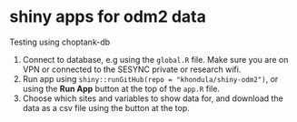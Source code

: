# shiny apps for odm2 data

Testing using choptank-db

1. Connect to database, e.g using the `global.R` file. Make sure you are on VPN or connected to the SESYNC private or research wifi.
1. Run app using `shiny::runGitHub(repo = "khondula/shiny-odm2")`, or using the **Run App** button at the top of the `app.R` file.
1. Choose which sites and variables to show data for, and download the data as a csv file using the button at the top.
